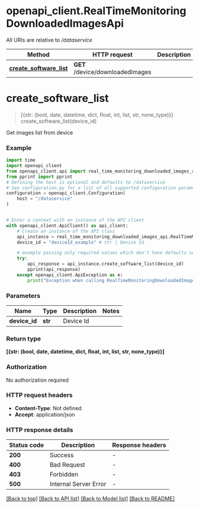 # openapi_client.RealTimeMonitoringDownloadedImagesApi

All URIs are relative to */dataservice*

Method | HTTP request | Description
------------- | ------------- | -------------
[**create_software_list**](RealTimeMonitoringDownloadedImagesApi.md#create_software_list) | **GET** /device/downloadedImages | 


# **create_software_list**
> [{str: (bool, date, datetime, dict, float, int, list, str, none_type)}] create_software_list(device_id)



Get images list from device

### Example


```python
import time
import openapi_client
from openapi_client.api import real_time_monitoring_downloaded_images_api
from pprint import pprint
# Defining the host is optional and defaults to /dataservice
# See configuration.py for a list of all supported configuration parameters.
configuration = openapi_client.Configuration(
    host = "/dataservice"
)


# Enter a context with an instance of the API client
with openapi_client.ApiClient() as api_client:
    # Create an instance of the API class
    api_instance = real_time_monitoring_downloaded_images_api.RealTimeMonitoringDownloadedImagesApi(api_client)
    device_id = "deviceId_example" # str | Device Id

    # example passing only required values which don't have defaults set
    try:
        api_response = api_instance.create_software_list(device_id)
        pprint(api_response)
    except openapi_client.ApiException as e:
        print("Exception when calling RealTimeMonitoringDownloadedImagesApi->create_software_list: %s\n" % e)
```


### Parameters

Name | Type | Description  | Notes
------------- | ------------- | ------------- | -------------
 **device_id** | **str**| Device Id |

### Return type

**[{str: (bool, date, datetime, dict, float, int, list, str, none_type)}]**

### Authorization

No authorization required

### HTTP request headers

 - **Content-Type**: Not defined
 - **Accept**: application/json


### HTTP response details

| Status code | Description | Response headers |
|-------------|-------------|------------------|
**200** | Success |  -  |
**400** | Bad Request |  -  |
**403** | Forbidden |  -  |
**500** | Internal Server Error |  -  |

[[Back to top]](#) [[Back to API list]](../README.md#documentation-for-api-endpoints) [[Back to Model list]](../README.md#documentation-for-models) [[Back to README]](../README.md)

